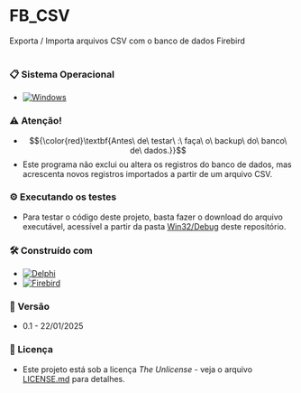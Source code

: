 # FB_CSV

Exporta / Importa arquivos CSV com o banco de dados Firebird
<br/>
<br/>
### 📋 Sistema Operacional

*  [![Windows](https://img.shields.io/badge/Windows-0078D6?style=for-the-badge&logo=windows&logoColor=white)](https://www.microsoft.com/pt-br/windows/)


### :warning: Atenção!
* $${\color{red}\textbf{Antes\ de\ testar\ :\ faça\ o\ backup\ do\ banco\ de\ dados.}}$$ 
* Este programa não exclui ou altera os registros do banco de dados, mas acrescenta novos registros importados a partir de um arquivo CSV.


### ⚙️ Executando os testes
* Para testar o código deste projeto, basta fazer o download do arquivo executável, acessível a partir da pasta [Win32/Debug](https://github.com/laertemjr/FB_CSV_pt-BR/tree/main/Win32/Debug) deste repositório.


### 🛠️ Construído com
* [![Delphi](https://img.shields.io/badge/-Delphi-E62431?logo=delphi&logoColor=white&style=plastic)](https://www.embarcadero.com/br/products/delphi)
* [![Firebird](https://img.shields.io/badge/-Firebird-F25225?style=flat)](https://www.firebirdsql.org/)


### 📌 Versão
* 0.1 - 22/01/2025 


### 📄 Licença
* Este projeto está sob a licença *The Unlicense* - veja o arquivo [LICENSE.md](https://github.com/laertemjr/FB_CSV_pt-BR/blob/main/LICENSE.md) para detalhes.
